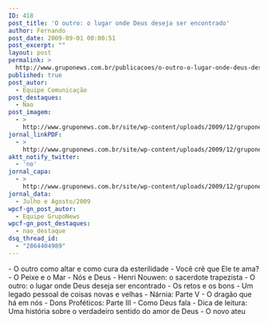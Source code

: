 ```yaml
---
ID: 418
post_title: 'O outro: o lugar onde Deus deseja ser encontrado'
author: Fernando
post_date: 2009-09-01 00:00:51
post_excerpt: ""
layout: post
permalink: >
  http://www.gruponews.com.br/publicacoes/o-outro-o-lugar-onde-deus-deseja-ser-encontrado
published: true
post_autor:
  - Equipe Comunicação
post_destaques:
  - Nao
post_imagem:
  - >
    http://www.gruponews.com.br/site/wp-content/uploads/2009/12/gruponews_julho_agosto_2009_versao_final_imagem.jpg
jornal_linkPDF:
  - >
    http://www.gruponews.com.br/site/wp-content/uploads/2009/12/gruponews_julhoagosto_2009_site.pdf
aktt_notify_twitter:
  - 'no'
jornal_capa:
  - >
    http://www.gruponews.com.br/site/wp-content/uploads/2009/12/gruponews_julho_agosto_2009_versao_final_capa.jpg
jornal_data:
  - Julho e Agosto/2009
wpcf-gn_post_autor:
  - Equipe GrupoNews
wpcf-gn_post_destaques:
  - nao_destaque
dsq_thread_id:
  - "2864404989"
---
```

<div id="_mcePaste" style="position: absolute; left: -10000px; top: 0px; width: 1px; height: 1px; overflow-x: hidden; overflow-y: hidden;">- O outro como altar e como cura da esterilidade</div>
<div id="_mcePaste" style="position: absolute; left: -10000px; top: 0px; width: 1px; height: 1px; overflow-x: hidden; overflow-y: hidden;">- Você crê que Ele te ama?</div>
<div id="_mcePaste" style="position: absolute; left: -10000px; top: 0px; width: 1px; height: 1px; overflow-x: hidden; overflow-y: hidden;">- O Peixe e o Mar - Nós e Deus</div>
<div id="_mcePaste" style="position: absolute; left: -10000px; top: 0px; width: 1px; height: 1px; overflow-x: hidden; overflow-y: hidden;">- Henri Nouwen: o sacerdote trapezista</div>
<div id="_mcePaste" style="position: absolute; left: -10000px; top: 0px; width: 1px; height: 1px; overflow-x: hidden; overflow-y: hidden;">- O outro: o lugar onde Deus deseja ser encontrado</div>
<div id="_mcePaste" style="position: absolute; left: -10000px; top: 0px; width: 1px; height: 1px; overflow-x: hidden; overflow-y: hidden;">- Os retos e os bons</div>
<div id="_mcePaste" style="position: absolute; left: -10000px; top: 0px; width: 1px; height: 1px; overflow-x: hidden; overflow-y: hidden;">- Um legado pessoal de coisas novas e velhas</div>
<div id="_mcePaste" style="position: absolute; left: -10000px; top: 0px; width: 1px; height: 1px; overflow-x: hidden; overflow-y: hidden;">- Nárnia: Parte V - O dragão que há em nós</div>
<div id="_mcePaste" style="position: absolute; left: -10000px; top: 0px; width: 1px; height: 1px; overflow-x: hidden; overflow-y: hidden;">- Dons Proféticos: Parte III - Como Deus fala</div>
<div id="_mcePaste" style="position: absolute; left: -10000px; top: 0px; width: 1px; height: 1px; overflow-x: hidden; overflow-y: hidden;">- Dica de leitura: Uma história sobre o verdadeiro sentido do amor de Deus</div>
<div id="_mcePaste" style="position: absolute; left: -10000px; top: 0px; width: 1px; height: 1px; overflow-x: hidden; overflow-y: hidden;">- O novo ateu</div>
- O outro como altar e como cura da esterilidade
- Você crê que Ele te ama?
- O Peixe e o Mar - Nós e Deus
- Henri Nouwen: o sacerdote trapezista
- O outro: o lugar onde Deus deseja ser encontrado
- Os retos e os bons
- Um legado pessoal de coisas novas e velhas
- Nárnia: Parte V - O dragão que há em nós
- Dons Proféticos: Parte III - Como Deus fala
- Dica de leitura: Uma história sobre o verdadeiro sentido do amor de Deus
- O novo ateu